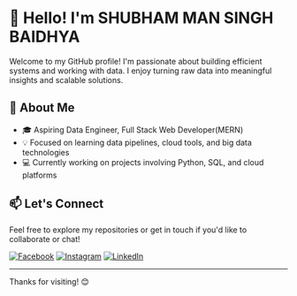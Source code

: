# 👋 Hello! I'm SHUBHAM MAN SINGH BAIDHYA

Welcome to my GitHub profile! I'm passionate about building efficient systems and working with data. I enjoy turning raw data into meaningful insights and scalable solutions.

## 🚀 About Me

- 🎓 Aspiring Data Engineer, Full Stack Web Developer(MERN)
- 💡 Focused on learning data pipelines, cloud tools, and big data technologies
- 💻 Currently working on projects involving Python, SQL, and cloud platforms

## 📫 Let's Connect

Feel free to explore my repositories or get in touch if you'd like to collaborate or chat!

[![Facebook](https://img.shields.io/badge/Facebook-%231877F2.svg?logo=Facebook&logoColor=white)](https://www.facebook.com/shubham.baidhya/) [![Instagram](https://img.shields.io/badge/Instagram-%23E4405F.svg?logo=Instagram&logoColor=white)](http://instagram.com/shubham.baidhya/) [![LinkedIn](https://img.shields.io/badge/LinkedIn-%230077B5.svg?logo=linkedin&logoColor=white)](https://www.linkedin.com/in/shubhambaidhya/)

---

Thanks for visiting! 😊
